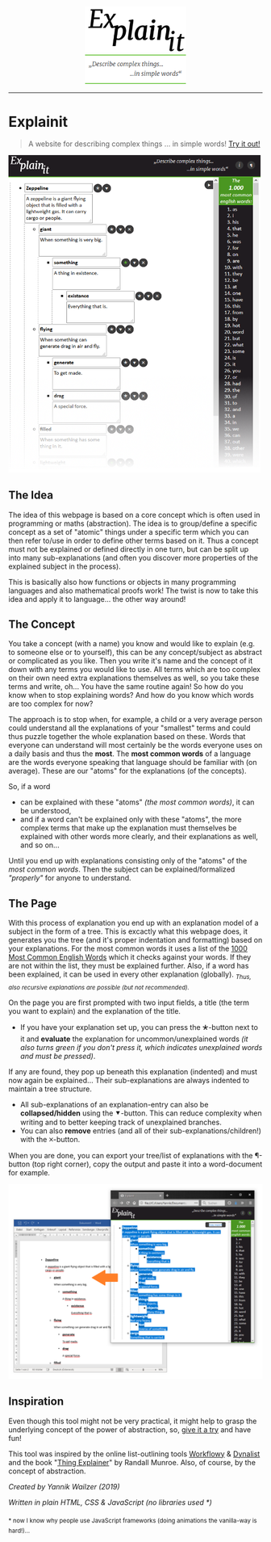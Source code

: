 <div align="center"><img src="res/explainit-logo-dark.png" width="200px"/></div>
<div align="center"><img src="res/claim.png" width="200px"/></div>


<hr>

# Explainit
>A website for describing complex things ... in simple words! [Try it out!](https://tryops.github.io/explainit/)

<img src="res/demo.png" width="500px"/>

## The Idea
The idea of this webpage is based on a core concept which is often used in programming or maths (abstraction). 
The idea is to group/define a specific concept as a set of "atomic" things under a specific term which you can then refer to/use in order to define other terms based on it. 
Thus a concept must not be explained or defined directly in one turn, but can be split up into many sub-explanations 
(and often you discover more properties of the explained subject in the process). 

This is basically also how functions or objects in many programming languages and also mathematical proofs work! 
The twist is now to take this idea and apply it to language... the other way around! 

## The Concept
You take a concept (with a name) you know and would like to explain (e.g. to someone else or to yourself), this can be any concept/subject as abstract or complicated as you like. 
Then you write it's name and the concept of it down with any terms you would like to use. 
All terms which are too complex on their own need extra explanations themselves as well, so you take these terms and write, oh...
You have the same routine again! So how do you know when to stop explaining words? And how do you know which words are too complex for now?

The approach is to stop when, for example, a child or a very average person could understand all the explanations of your "smallest" terms and could thus puzzle together the whole explanation based on these. 
Words that everyone can understand will most certainly be the words everyone uses on a daily basis and thus the **most**. 
The **most common words** of a language are the words everyone speaking that language should be familiar with (on average). These are our "atoms" for the explanations (of the concepts). 

So, if a word 
- can be explained with these "atoms" _(the most common words)_, it can be understood, 
- and if a word can't be explained only with these "atoms", the more complex terms that make up the explanation must themselves be explained with other words more clearly, and their explanations as well, and so on... 

Until you end up with explanations consisting only of the "atoms" of the _most common words_. Then the subject can be explained/formalized _"properly"_ for anyone to understand.  

## The Page
With this process of explanation you end up with an explanation model of a subject in the form of a tree. 
This is excactly what this webpage does, it generates you the tree (and it's proper indentation and formatting) based on your explanations. 
For the most common words it uses a list of the [1000 Most Common English Words](https://1000mostcommonwords.com/1000-most-common-english-words/) which it checks against your words. 
If they are not within the list, they must be explained further. Also, if a word has been explained, it can be used in every other explanation (globally). <sub>_Thus, also recursive explanations are possible (but not recommended)._</sub>

On the page you are first prompted with two input fields, a title (the term you want to explain) and the explanation of the title. 
- If you have your explanation set up, you can press the 🞱-button next to it and **evaluate** the explanation for uncommon/unexplained words 
*(it also turns green if you don't press it, which indicates unexplained words and must be pressed)*. 

If any are found, they pop up beneath this explanation (indented) and must now again be explained...
Their sub-explanations are always indented to maintain a tree structure. 

- All sub-explanations of an explanation-entry can also be **collapsed/hidden** using the ⯆-button. This can reduce complexity when writing and to better keeping track of unexplained branches. 
- You can also **remove** entries (and all of their sub-explanations/children!) with the 🞪-button.

When you are done, you can export your tree/list of explanations with the ¶-button (top right corner), copy the output and paste it into a word-document for example. 

<img src="res/word.png" width="600px"/>

## Inspiration
Even though this tool might not be very practical, it might help to grasp the underlying concept of the power of abstraction, so, [give it a try](https://tryops.github.io/explainit/) and have fun!

This tool was inspired by the online list-outlining tools [Workflowy](https://workflowy.com) & [Dynalist](https://dynalist.io) and the book "[Thing Explainer](https://xkcd.com/thing-explainer/)" by Randall Munroe.
Also, of course, by the concept of abstraction. 

_Created by Yannik Wailzer (2019)_

_Written in plain HTML, CSS & JavaScript (no libraries used *)_

<sub>* now I know why people use JavaScript frameworks (doing animations the vanilla-way is hard!)...</sub>
